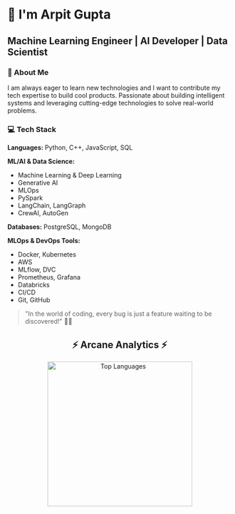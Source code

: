 # 👋 I'm Arpit Gupta
## Machine Learning Engineer | AI Developer | Data Scientist

### 🚀 About Me
I am always eager to learn new technologies and I want to contribute my tech expertise to build cool products. Passionate about building intelligent systems and leveraging cutting-edge technologies to solve real-world problems.

### 💻 Tech Stack

**Languages:** Python, C++, JavaScript, SQL

**ML/AI & Data Science:**
- Machine Learning & Deep Learning
- Generative AI
- MLOps
- PySpark
- LangChain, LangGraph
- CrewAI, AutoGen

**Databases:** PostgreSQL, MongoDB

**MLOps & DevOps Tools:**
- Docker, Kubernetes
- AWS
- MLflow, DVC
- Prometheus, Grafana
- Databricks
- CI/CD
- Git, GitHub

> "In the world of coding, every bug is just a feature waiting to be discovered!" 🐛✨

<div align="center">
  <h2>⚡ Arcane Analytics ⚡</h2>
  
  <img width="325" align="center" src="https://github-readme-stats.vercel.app/api/top-langs/?username=iam-arpitgupta&hide=HTML&langs_count=8&layout=compact&theme=react&border_radius=10&size_weight=0.5&count_weight=0.5&exclude_repo=github-readme-stats" alt="Top Languages" />
</div>
